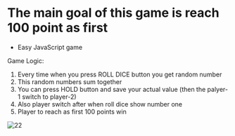 

# The main goal of this game is reach 100 point as first

- Easy JavaScript game

Game Logic:

1. Every time when you press ROLL DICE button you get random number 
2. This random numbers sum together
3. You can press HOLD button and save your actual value (then the palyer-1 switch to player-2)
4. Also player switch after when roll dice show number one
5. Player to reach as first 100 points win



![22](https://user-images.githubusercontent.com/112868012/196923806-977866f9-a2d1-41c2-b63b-633850a3ebe5.png)
